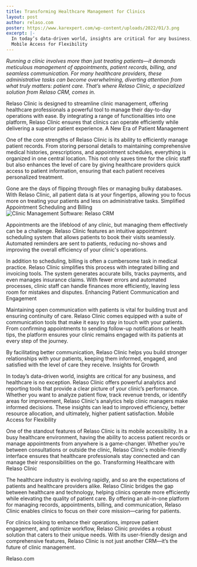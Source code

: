 ```yaml
---
title: Transforming Healthcare Management for Clinics
layout: post
author: relaso.com
poster: https://www.karexpert.com/wp-content/uploads/2022/01/3.png
excerpt: |-
  In today’s data-driven world, insights are critical for any business, and healthcare is no exception. Relaso Clinic offers powerful analytics and reporting tools that provide a clear picture of your clinic’s performance. Whether you want to analyze patient flow, track revenue trends, or identify areas for improvement, Relaso Clinic's analytics help clinic managers make informed decisions. These insights can lead to improved efficiency, better resource allocation, and ultimately, higher patient satisfaction.
  Mobile Access for Flexibility
---
```

*Running a clinic involves more than just treating patients—it demands meticulous management of appointments, patient records, billing, and seamless communication. For many healthcare providers, these administrative tasks can become overwhelming, diverting attention from what truly matters: patient care. That’s where Relaso Clinic, a specialized solution from Relaso CRM, comes in.*

Relaso Clinic is designed to streamline clinic management, offering healthcare professionals a powerful tool to manage their day-to-day operations with ease. By integrating a range of functionalities into one platform, Relaso Clinic ensures that clinics can operate efficiently while delivering a superior patient experience.
A New Era of Patient Management

One of the core strengths of Relaso Clinic is its ability to efficiently manage patient records. From storing personal details to maintaining comprehensive medical histories, prescriptions, and appointment schedules, everything is organized in one central location. This not only saves time for the clinic staff but also enhances the level of care by giving healthcare providers quick access to patient information, ensuring that each patient receives personalized treatment.

Gone are the days of flipping through files or managing bulky databases. With Relaso Clinic, all patient data is at your fingertips, allowing you to focus more on treating your patients and less on administrative tasks.
Simplified Appointment Scheduling and Billing
![Clinic Management Software: Relaso CRM](https://margcompusoft.com/m/wp-content/uploads/2021/06/Screen-Shot-2021-06-22-at-7.10.11-PM-1024x741.png)

Appointments are the lifeblood of any clinic, but managing them effectively can be a challenge. Relaso Clinic features an intuitive appointment scheduling system that allows patients to book their visits seamlessly. Automated reminders are sent to patients, reducing no-shows and improving the overall efficiency of your clinic's operations.

In addition to scheduling, billing is often a cumbersome task in medical practice. Relaso Clinic simplifies this process with integrated billing and invoicing tools. The system generates accurate bills, tracks payments, and even manages insurance claims. With fewer errors and automated processes, clinic staff can handle finances more efficiently, leaving less room for mistakes and disputes.
Enhancing Patient Communication and Engagement

Maintaining open communication with patients is vital for building trust and ensuring continuity of care. Relaso Clinic comes equipped with a suite of communication tools that make it easy to stay in touch with your patients. From confirming appointments to sending follow-up notifications or health tips, the platform ensures your clinic remains engaged with its patients at every step of the journey.

By facilitating better communication, Relaso Clinic helps you build stronger relationships with your patients, keeping them informed, engaged, and satisfied with the level of care they receive.
Insights for Growth

In today’s data-driven world, insights are critical for any business, and healthcare is no exception. Relaso Clinic offers powerful analytics and reporting tools that provide a clear picture of your clinic’s performance. Whether you want to analyze patient flow, track revenue trends, or identify areas for improvement, Relaso Clinic's analytics help clinic managers make informed decisions. These insights can lead to improved efficiency, better resource allocation, and ultimately, higher patient satisfaction.
Mobile Access for Flexibility

One of the standout features of Relaso Clinic is its mobile accessibility. In a busy healthcare environment, having the ability to access patient records or manage appointments from anywhere is a game-changer. Whether you’re between consultations or outside the clinic, Relaso Clinic's mobile-friendly interface ensures that healthcare professionals stay connected and can manage their responsibilities on the go.
Transforming Healthcare with Relaso Clinic

The healthcare industry is evolving rapidly, and so are the expectations of patients and healthcare providers alike. Relaso Clinic bridges the gap between healthcare and technology, helping clinics operate more efficiently while elevating the quality of patient care. By offering an all-in-one platform for managing records, appointments, billing, and communication, Relaso Clinic enables clinics to focus on their core mission—caring for patients.

For clinics looking to enhance their operations, improve patient engagement, and optimize workflow, Relaso Clinic provides a robust solution that caters to their unique needs. With its user-friendly design and comprehensive features, Relaso Clinic is not just another CRM—it’s the future of clinic management.

Relaso.com
